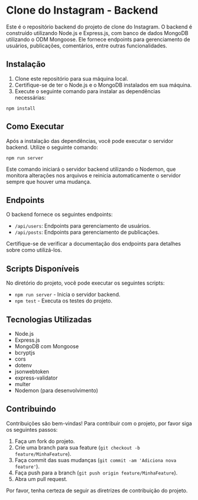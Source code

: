 <h1>Clone do Instagram - Backend</h1>
    <p>
        Este é o repositório backend do projeto de clone do Instagram. O backend é construído utilizando Node.js e Express.js, com banco de dados MongoDB utilizando o ODM Mongoose. Ele fornece endpoints para gerenciamento de usuários, publicações, comentários, entre outras funcionalidades.
    </p>
    <h2>Instalação</h2>
    <ol>
        <li>Clone este repositório para sua máquina local.</li>
        <li>Certifique-se de ter o Node.js e o MongoDB instalados em sua máquina.</li>
        <li>Execute o seguinte comando para instalar as dependências necessárias:</li>
    </ol>
    <pre><code>npm install</code></pre>
    <h2>Como Executar</h2>
    <p>
        Após a instalação das dependências, você pode executar o servidor backend. Utilize o seguinte comando:
    </p>
    <pre><code>npm run server</code></pre>
    <p>
        Este comando iniciará o servidor backend utilizando o Nodemon, que monitora alterações nos arquivos e reinicia automaticamente o servidor sempre que houver uma mudança.
    </p>
    <h2>Endpoints</h2>
    <p>
        O backend fornece os seguintes endpoints:
    </p>
    <ul>
        <li><code>/api/users</code>: Endpoints para gerenciamento de usuários.</li>
        <li><code>/api/posts</code>: Endpoints para gerenciamento de publicações.</li>
    </ul>
    <p>
        Certifique-se de verificar a documentação dos endpoints para detalhes sobre como utilizá-los.
    </p>
    <h2>Scripts Disponíveis</h2>
    <p>No diretório do projeto, você pode executar os seguintes scripts:</p>
    <ul>
        <li><code>npm run server</code> - Inicia o servidor backend.</li>
        <li><code>npm test</code> - Executa os testes do projeto.</li>
    </ul>
    <h2>Tecnologias Utilizadas</h2>
    <ul>
        <li>Node.js</li>
        <li>Express.js</li>
        <li>MongoDB com Mongoose</li>
        <li>bcryptjs</li>
        <li>cors</li>
        <li>dotenv</li>
        <li>jsonwebtoken</li>
        <li>express-validator</li>
        <li>multer</li>
        <li>Nodemon (para desenvolvimento)</li>
    </ul>
    <h2>Contribuindo</h2>
    <p>
        Contribuições são bem-vindas! Para contribuir com o projeto, por favor siga os seguintes passos:
    </p>
    <ol>
        <li>Faça um fork do projeto.</li>
        <li>Crie uma branch para sua feature (<code>git checkout -b feature/MinhaFeature</code>).</li>
        <li>Faça commit das suas mudanças (<code>git commit -am 'Adiciona nova feature'</code>).</li>
        <li>Faça push para a branch (<code>git push origin feature/MinhaFeature</code>).</li>
        <li>Abra um pull request.</li>
    </ol>
    <p>Por favor, tenha certeza de seguir as diretrizes de contribuição do projeto.</p>
